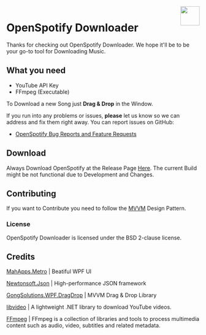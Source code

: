 <img src="https://github.com/ValonK/OpenSpotify/blob/master/Logo.png?raw=true" align="right" style="height: 50px"/>

# OpenSpotify Downloader
Thanks for checking out OpenSpotify Downloader. We hope it'll be to be your go-to tool for Downloading Music.

## What you need
* YouTube API Key
* FFmpeg (Executable)

To Download a new Song just **Drag & Drop** in the Window.

If you run into any problems or issues, **please** let us know so we can address and fix them right away. You can report issues on GitHub:

* <a href="https://github.com/ValonK/OpenSpotify/issues" target="top">OpenSpotify Bug Reports and Feature Requests</a>

## Download
Always Download OpenSpotify at the Release Page <a href="https://github.com/ValonK/OpenSpotify/releases" target="top">Here</a>. 
The current Build might be not functional due to Development and Changes.

## Contributing
If you want to Contribute you need to follow the <a href="https://en.wikipedia.org/wiki/Model%E2%80%93view%E2%80%93viewmodel" target="top">MVVM</a>  Design Pattern.

### License
OpenSpotify Downloader is licensed under the BSD 2-clause license.

## Credits
[MahApps.Metro](https://github.com/MahApps/MahApps.Metro)  |  Beatiful WPF UI

[Newtonsoft.Json](https://github.com/JamesNK/Newtonsoft.Json)  |  High-performance JSON framework

[GongSolutions.WPF.DragDrop](https://github.com/punker76/gong-wpf-dragdrop)  |  MVVM Drag & Drop Library

[libvideo](https://github.com/jamesqo/libvideo)  |  A lightweight .NET library to download YouTube videos.

[FFmpeg](https://github.com/FFmpeg/FFmpeg)  |  FFmpeg is a collection of libraries and tools to process multimedia content such as audio, video, subtitles and related metadata.

